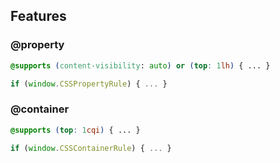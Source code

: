 ## Features

### @property

```css
@supports (content-visibility: auto) or (top: 1lh) { ... }
```
```js
if (window.CSSPropertyRule) { ... }
```

### @container

```css
@supports (top: 1cqi) { ... }
```
```js
if (window.CSSContainerRule) { ... }
```
